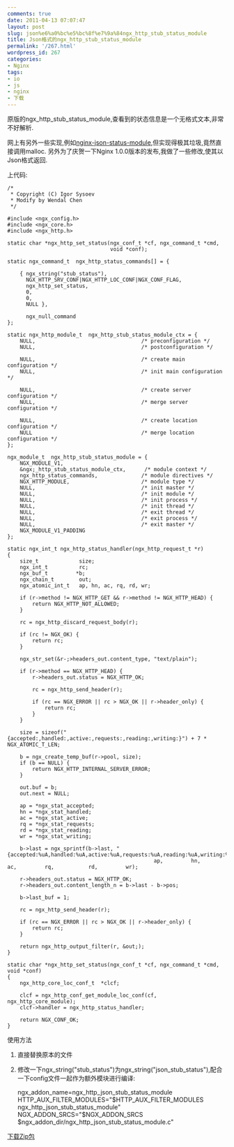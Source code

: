 ```yaml
---
comments: true
date: 2011-04-13 07:07:47
layout: post
slug: json%e6%a0%bc%e5%bc%8f%e7%9a%84ngx_http_stub_status_module
title: Json格式的ngx_http_stub_status_module
permalink: '/267.html'
wordpress_id: 267
categories:
- Nginx
tags:
- io
- js
- nginx
- 下载
---
```


原版的ngx_http_stub_status_module,查看到的状态信息是一个无格式文本,非常不好解析.

网上有另外一些实现,例如[nginx-json-status-module](https://github.com/drmingdrmer/nginx-json-status-module),但实现得极其垃圾,竟然直接调用malloc. 另外为了庆贺一下Nginx 1.0.0版本的发布,我做了一些修改,使其以Json格式返回.

上代码:

    /*
     * Copyright (C) Igor Sysoev
     * Modify by Wendal Chen
     */
    
    #include <ngx_config.h>
    #include <ngx_core.h>
    #include <ngx_http.h>
    
    static char *ngx_http_set_status(ngx_conf_t *cf, ngx_command_t *cmd,
                                     void *conf);
    
    static ngx_command_t  ngx_http_status_commands[] = {
    
        { ngx_string("stub_status"),
          NGX_HTTP_SRV_CONF|NGX_HTTP_LOC_CONF|NGX_CONF_FLAG,
          ngx_http_set_status,
          0,
          0,
          NULL },
    
          ngx_null_command
    };
    
    static ngx_http_module_t  ngx_http_stub_status_module_ctx = {
        NULL,                                  /* preconfiguration */
        NULL,                                  /* postconfiguration */
    
        NULL,                                  /* create main configuration */
        NULL,                                  /* init main configuration */
    
        NULL,                                  /* create server configuration */
        NULL,                                  /* merge server configuration */
    
        NULL,                                  /* create location configuration */
        NULL                                   /* merge location configuration */
    };
    
    ngx_module_t  ngx_http_stub_status_module = {
        NGX_MODULE_V1,
        &ngx;_http_stub_status_module_ctx,      /* module context */
        ngx_http_status_commands,              /* module directives */
        NGX_HTTP_MODULE,                       /* module type */
        NULL,                                  /* init master */
        NULL,                                  /* init module */
        NULL,                                  /* init process */
        NULL,                                  /* init thread */
        NULL,                                  /* exit thread */
        NULL,                                  /* exit process */
        NULL,                                  /* exit master */
        NGX_MODULE_V1_PADDING
    };
    
    static ngx_int_t ngx_http_status_handler(ngx_http_request_t *r)
    {
        size_t             size;
        ngx_int_t          rc;
        ngx_buf_t         *b;
        ngx_chain_t        out;
        ngx_atomic_int_t   ap, hn, ac, rq, rd, wr;
    
        if (r->method != NGX_HTTP_GET && r->method != NGX_HTTP_HEAD) {
            return NGX_HTTP_NOT_ALLOWED;
        }
    
        rc = ngx_http_discard_request_body(r);
    
        if (rc != NGX_OK) {
            return rc;
        }
    
        ngx_str_set(&r-;>headers_out.content_type, "text/plain");
    
        if (r->method == NGX_HTTP_HEAD) {
            r->headers_out.status = NGX_HTTP_OK;
    
            rc = ngx_http_send_header(r);
    
            if (rc == NGX_ERROR || rc > NGX_OK || r->header_only) {
                return rc;
            }
        }
    
        size = sizeof("{accepted:,handled:,active:,requests:,reading:,writing:}") + 7 * NGX_ATOMIC_T_LEN;
    
        b = ngx_create_temp_buf(r->pool, size);
        if (b == NULL) {
            return NGX_HTTP_INTERNAL_SERVER_ERROR;
        }
    
        out.buf = b;
        out.next = NULL;
    
        ap = *ngx_stat_accepted;
        hn = *ngx_stat_handled;
        ac = *ngx_stat_active;
        rq = *ngx_stat_requests;
        rd = *ngx_stat_reading;
        wr = *ngx_stat_writing;
    
        b->last = ngx_sprintf(b->last, "{accepted:%uA,handled:%uA,active:%uA,requests:%uA,reading:%uA,writing:%uA}", 
                                                   ap,         hn,        ac,         rq,           rd,         wr);
    
        r->headers_out.status = NGX_HTTP_OK;
        r->headers_out.content_length_n = b->last - b->pos;
    
        b->last_buf = 1;
    
        rc = ngx_http_send_header(r);
    
        if (rc == NGX_ERROR || rc > NGX_OK || r->header_only) {
            return rc;
        }
    
        return ngx_http_output_filter(r, &out;);
    }
    
    static char *ngx_http_set_status(ngx_conf_t *cf, ngx_command_t *cmd, void *conf)
    {
        ngx_http_core_loc_conf_t  *clcf;
    
        clcf = ngx_http_conf_get_module_loc_conf(cf, ngx_http_core_module);
        clcf->handler = ngx_http_status_handler;
    
        return NGX_CONF_OK;
    }
    
使用方法
1. 直接替换原本的文件
2. 修改一下ngx_string("stub_status")为ngx_string("json_stub_status"),配合一下config文件一起作为额外模块进行编译:

    ngx_addon_name=ngx_http_json_stub_status_module
    HTTP_AUX_FILTER_MODULES="$HTTP_AUX_FILTER_MODULES ngx_http_json_stub_status_module"
    NGX_ADDON_SRCS="$NGX_ADDON_SRCS $ngx_addon_dir/ngx_http_json_stub_status_module.c"
    
[下载Zip包](https://docs.google.com/leaf?id=0B8hUXYDeoy_hMDJjYmUzNTktMTQyNi00MzdjLTk0YzYtMDcxYzY1NWU2MDA2)
